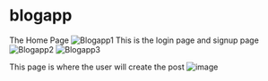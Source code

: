 # blogapp
The Home Page
![Blogapp1](https://github.com/sabircodes/blogapp/assets/93681489/f0405c79-7b9f-41a0-bd76-cdd85728e11a)
This is the login page and signup page
![Blogapp2](https://github.com/sabircodes/blogapp/assets/93681489/c05ae675-99d8-4808-88ee-47129ffa6d4e)
![Blogapp3](https://github.com/sabircodes/blogapp/assets/93681489/2475a66c-44b6-4d6e-b8e6-df5be1240002)

This page is where the user will create the post
![image](https://github.com/sabircodes/blogapp/assets/93681489/a9ee1fc9-d976-4e06-8fe5-5007d3fd06b4)






